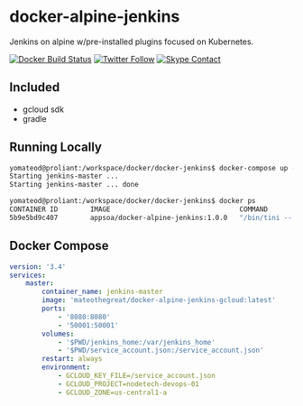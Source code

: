 # docker-alpine-jenkins

Jenkins on alpine w/pre-installed plugins focused on Kubernetes.

[![Docker Build Status](https://img.shields.io/docker/build/appsoa/docker-alpine-jenkins.svg?style=flat-square)](https://hub.docker.com/r/appsoa/docker-alpine-jenkins/) [![Twitter Follow](https://img.shields.io/twitter/follow/yomateod.svg?label=Follow&style=flat-square)](https://twitter.com/yomateod) [![Skype Contact](https://img.shields.io/badge/skype%20id-appsoa-ff69b4.svg?style=flat-square)](skype:appsoa?chat)

## Included
* gcloud sdk
* gradle

## Running Locally
```bash
yomateod@proliant:/workspace/docker/docker-jenkins$ docker-compose up -d
Starting jenkins-master ...
Starting jenkins-master ... done

yomateod@proliant:/workspace/docker/docker-jenkins$ docker ps
CONTAINER ID        IMAGE                                COMMAND                  CREATED              STATUS              PORTS                                                         NAMES
5b9e5bd9c407        appsoa/docker-alpine-jenkins:1.0.0   "/bin/tini -- /usr..."   About a minute ago   Up 7 seconds        0.0.0.0:8080->8080/tcp, 0.0.0.0:50001->50001/tcp, 50000/tcp   jenkins-master
```

## Docker Compose
```yaml
version: '3.4'
services:
    master:
        container_name: jenkins-master
        image: 'mateothegreat/docker-alpine-jenkins-gcloud:latest'
        ports:
            - '8080:8080'
            - '50001:50001'
        volumes:
            - '$PWD/jenkins_home:/var/jenkins_home'
            - '$PWD/service_account.json:/service_account.json'
        restart: always
        environment: 
            - GCLOUD_KEY_FILE=/service_account.json
            - GCLOUD_PROJECT=nodetech-devops-01
            - GCLOUD_ZONE=us-central1-a
```